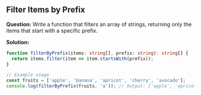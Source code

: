 ## Filter Items by Prefix

**Question:** Write a function that filters an array of strings, returning only the items that start with a specific prefix.

**Solution:**
```typescript
function filterByPrefix(items: string[], prefix: string): string[] {
  return items.filter(item => item.startsWith(prefix));
}

// Example usage
const fruits = ['apple', 'banana', 'apricot', 'cherry', 'avocado'];
console.log(filterByPrefix(fruits, 'a')); // Output: ['apple', 'apricot', 'avocado']
